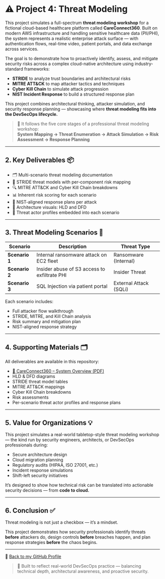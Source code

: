 # ⚠️ Project 4: Threat Modeling

This project simulates a full-spectrum **threat modeling workshop** for a fictional cloud-based healthcare platform called **CareConnect360**. Built on modern AWS infrastructure and handling sensitive healthcare data (PII/PHI), the system represents a realistic enterprise attack surface — with authentication flows, real-time video, patient portals, and data exchange across services.

The goal is to demonstrate how to proactively identify, assess, and mitigate security risks across a complex cloud-native architecture using industry-standard frameworks:
- **STRIDE** to analyze trust boundaries and architectural risks  
- **MITRE ATT&CK** to map attacker tactics and techniques  
- **Cyber Kill Chain** to simulate attack progression  
- **NIST Incident Response** to build a structured response plan

This project combines architectural thinking, attacker simulation, and security response planning — showcasing where **threat modeling fits into the DevSecOps lifecycle.**

> 🔁 It follows the five core stages of a professional threat modeling workshop:  
> **System Mapping → Threat Enumeration → Attack Simulation → Risk Assessment → Response Planning**

---

## 2. Key Deliverables 📦

- 🗂️ Multi-scenario threat modeling documentation  
- 🧠 STRIDE threat models with per-component risk mapping  
- 🔍 MITRE ATT&CK and Cyber Kill Chain breakdowns  
- 📊 Inherent risk scoring for each scenario  
- 🧯 NIST-aligned response plans per attack  
- 🧱 Architecture visuals: HLD and DFD  
- 👤 Threat actor profiles embedded into each scenario

---

## 3. Threat Modeling Scenarios 🎯

| Scenario | Description | Threat Type |
|----------|-------------|-------------|
| **Scenario 1** | Internal ransomware attack on EC2 fleet | Ransomware (Internal) |
| **Scenario 2** | Insider abuse of S3 access to exfiltrate PHI | Insider Threat |
| **Scenario 3** | SQL Injection via patient portal | External Attack (SQLi) |

Each scenario includes:
- Full attacker flow walkthrough  
- STRIDE, MITRE, and Kill Chain analysis  
- Risk summary and mitigation plan  
- NIST-aligned response strategy

---

## 4. Supporting Materials 🗂️

All deliverables are available in this repository:

- [📄 CareConnect360 – System Overview (PDF)](/docs/CareConnect360.pdf)  
- HLD & DFD diagrams  
- STRIDE threat model tables  
- MITRE ATT&CK mappings  
- Cyber Kill Chain breakdowns  
- Risk assessments  
- Per-scenario threat actor profiles and response plans

---

## 5. Value for Organizations 💡

This project simulates a real-world tabletop-style threat modeling workshop — the kind run by security engineers, architects, or DevSecOps professionals during:

- Secure architecture design  
- Cloud migration planning  
- Regulatory audits (HIPAA, ISO 27001, etc.)  
- Incident response simulations  
- Shift-left security initiatives

It’s designed to show how technical risk can be translated into actionable security decisions — from **code to cloud.**

---

## 6. Conclusion ✅

Threat modeling is not just a checkbox — it’s a mindset.

This project demonstrates how security professionals identify threats **before** attackers do, design controls **before** breaches happen, and plan response strategies **before** the chaos begins.

---

🔗 [Back to my GitHub Profile](https://github.com/nfroze)

> 📌 Built to reflect real-world DevSecOps practice — balancing technical depth, architectural awareness, and proactive security.